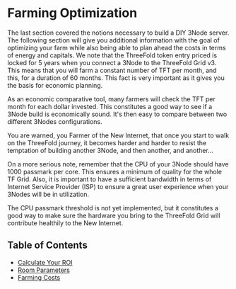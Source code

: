 <h1> Farming Optimization </h1>

The last section covered the notions necessary to build a DIY 3Node server. The following section will give you additional information with the goal of optimizing your farm while also being able to plan ahead the costs in terms of energy and capitals. We note that the ThreeFold token entry priced is locked for 5 years when you connect a 3Node to the ThreeFold Grid v3. This means that you will farm a constant number of TFT per month, and this, for a duration of 60 months. This fact is very important as it gives you the basis for economic planning. 

As an economic comparative tool, many farmers will check the TFT per month for each dollar invested. This constitutes a good way to see if a 3Node build is economically sound. It's then easy to compare between two different 3Nodes configurations.

You are warned, you Farmer of the New Internet, that once you start to walk on the ThreeFold journey, it becomes harder and harder to resist the temptation of building another 3Node, and then another, and another...

On a more serious note, remember that the CPU of your 3Node should have 1000 passmark per core. This ensures a minimum of quality for the whole TF Grid. Also, it is important to have a sufficient bandwidth in terms of Internet Service Provider (ISP) to ensure a great user experience when your 3Nodes will be in utilization. 

The CPU passmark threshold is not yet implemented, but it constitutes a good way to make sure the hardware you bring to the ThreeFold Grid will contribute healthily to the New Internet.

<h2> Table of Contents </h2>

- [Calculate Your ROI](./calculate_roi.html)
- [Room Parameters](./farm_room_parameters.html)
- [Farming Costs](./farming_costs.html)
